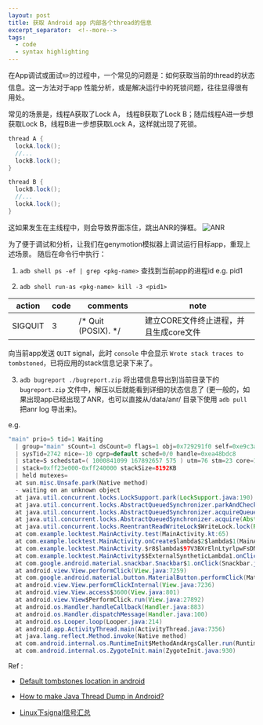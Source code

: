 ```yaml
---
layout: post
title: 获取 Android app 内部各个thread的信息
excerpt_separator:  <!--more-->
tags:
  - code
  - syntax highlighting
---
```


在App调试或面试✏️的过程中，一个常见的问题是：如何获取当前的thread的状态信息。这一方法对于app 性能分析，或是解决运行中的死锁问题，往往显得很有用处。

常见的场景是，线程A获取了Lock A， 线程B获取了Lock B；随后线程A进一步想获取Lock B，线程B进一步想获取Lock A，这样就出现了死锁。


``` java
thread A {
  lockA.lock();
  //...
  lockB.lock();
}
```

``` java
thread B {
  lockB.lock();
  //...
  lockA.lock();
}
```

这如果发生在主线程中，则会导致界面冻住，跳出ANR的弹框。
![ANR](../../../assets/images/test_anr.png)


为了便于调试和分析，让我们在genymotion模拟器上调试运行目标app，重现上述场景。
随后在命令行中执行：

1) `adb shell ps -ef | grep <pkg-name>`
查找到当前app的进程id  e.g. pid1

1) `adb shell run-as <pkg-name> kill -3 <pid1>`

|  action   | code       | comments  |  note |
| ----------- | ----------- | ----------- | ----------- |
|SIGQUIT |     3    |      /* Quit (POSIX).  */      |      建立CORE文件终止进程，并且生成core文件 |

向当前app发送 `QUIT` signal，此时 `console` 中会显示 `Wrote stack traces to tombstoned`，已将应用的stack信息记录下来了。

3) `adb bugreport ./bugreport.zip`
将出错信息导出到当前目录下的 `bugreport.zip` 文件中，解压以后就能看到详细的状态信息了
(更一般的，如果出现app已经出现了ANR，也可以直接从/data/anr/ 目录下使用 `adb pull` 把anr log 导出来)。

e.g.
``` java
"main" prio=5 tid=1 Waiting
  | group="main" sCount=1 dsCount=0 flags=1 obj=0x729291f0 self=0xe9c3ae00
  | sysTid=2742 nice=-10 cgrp=default sched=0/0 handle=0xea48bdc8
  | state=S schedstat=( 1000841099 167892657 575 ) utm=76 stm=23 core=1 HZ=100
  | stack=0xff23e000-0xff240000 stackSize=8192KB
  | held mutexes=
  at sun.misc.Unsafe.park(Native method)
  - waiting on an unknown object
  at java.util.concurrent.locks.LockSupport.park(LockSupport.java:190)
  at java.util.concurrent.locks.AbstractQueuedSynchronizer.parkAndCheckInterrupt(AbstractQueuedSynchronizer.java:868)
  at java.util.concurrent.locks.AbstractQueuedSynchronizer.acquireQueued(AbstractQueuedSynchronizer.java:902)
  at java.util.concurrent.locks.AbstractQueuedSynchronizer.acquire(AbstractQueuedSynchronizer.java:1227)
  at java.util.concurrent.locks.ReentrantReadWriteLock$WriteLock.lock(ReentrantReadWriteLock.java:950)
  at com.example.locktest.MainActivity.test(MainActivity.kt:65)
  at com.example.locktest.MainActivity.onCreate$lambda$2$lambda$1(MainActivity.kt:52)
  at com.example.locktest.MainActivity.$r8$lambda$97V3BXrElnLtyrlpwFsDN9nFJMY(MainActivity.kt:-1)
  at com.example.locktest.MainActivity$$ExternalSyntheticLambda1.onClick(D8$$SyntheticClass:-1)
  at com.google.android.material.snackbar.Snackbar$1.onClick(Snackbar.java:351)
  at android.view.View.performClick(View.java:7259)
  at com.google.android.material.button.MaterialButton.performClick(MaterialButton.java:1131)
  at android.view.View.performClickInternal(View.java:7236)
  at android.view.View.access$3600(View.java:801)
  at android.view.View$PerformClick.run(View.java:27892)
  at android.os.Handler.handleCallback(Handler.java:883)
  at android.os.Handler.dispatchMessage(Handler.java:100)
  at android.os.Looper.loop(Looper.java:214)
  at android.app.ActivityThread.main(ActivityThread.java:7356)
  at java.lang.reflect.Method.invoke(Native method)
  at com.android.internal.os.RuntimeInit$MethodAndArgsCaller.run(RuntimeInit.java:492)
  at com.android.internal.os.ZygoteInit.main(ZygoteInit.java:930)
```

Ref :
* [Default tombstones location in android](https://stackoverflow.com/questions/28105054/default-tombstones-location-in-android)

* [How to make Java Thread Dump in Android?](https://stackoverflow.com/questions/13589074/how-to-make-java-thread-dump-in-android)

* [Linux下signal信号汇总](https://www.cnblogs.com/frisk/p/11602973.html)



